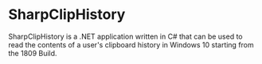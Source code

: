 # SharpClipHistory
SharpClipHistory is a .NET application written in C# that can be used to read the contents of a user's clipboard history in Windows 10 starting from the 1809 Build.
